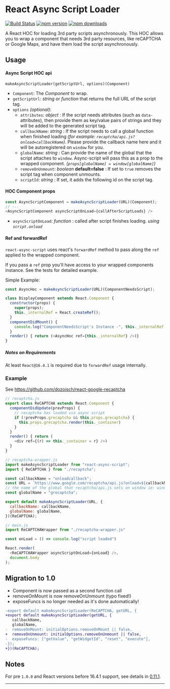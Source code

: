 # React Async Script Loader

[![Build Status][ci.img]][ci.url] [![npm version][npm.img]][npm.url] [![npm downloads][npm.dl.img]][npm.dl.url]

A React HOC for loading 3rd party scripts asynchronously. This HOC allows you to wrap a component that needs 3rd party resources, like reCAPTCHA or Google Maps, and have them load the script asynchronously.

## Usage

#### Async Script HOC api

`makeAsyncScriptLoader(getScriptUrl, options)(Component)`

- `Component`: The *Component* to wrap.
- `getScriptUrl`: *string* or *function* that returns the full URL of the script tag.
- `options` *(optional)*:
    - `attributes`: *object* : If the script needs attributes (such as `data-` attributes), then provide them as key/value pairs of strings and they will be added to the generated script tag.
    - `callbackName`: *string* : If the script needs to call a global function when finished loading *(for example: `recaptcha/api.js?onload=callbackName`)*. Please provide the callback name here and it will be autoregistered on `window` for you.
    - `globalName`: *string* : Can provide the name of the global that the script attaches to `window`. Async-script will pass this as a prop to the wrapped component. *(`props[globalName] = window[globalName]`)*
    - `removeOnUnmount`: *boolean* **default=false** : If set to `true` removes the script tag when component unmounts.
    - `scriptId`: *string* : If set, it adds the following id on the script tag.

#### HOC Component props
```js
const AsyncScriptComponent = makeAsyncScriptLoader(URL)(Component);
// ---
<AsyncScriptComponent asyncScriptOnLoad={callAfterScriptLoads} />
```
- `asyncScriptOnLoad`: *function* : called after script finishes loading. *using `script.onload`*


#### Ref and forwardRef

`react-async-script` uses react's `forwardRef` method to pass along the `ref` applied to the wrapped component.

If you pass a `ref` prop you'll have access to your wrapped components instance. See the tests for detailed example.

Simple Example:
```js
const AsyncHoc = makeAsyncScriptLoader(URL)(ComponentNeedsScript);

class DisplayComponent extends React.Component {
  constructor(props) {
    super(props);
    this._internalRef = React.createRef();
  }
  componentDidMount() {
    console.log("ComponentNeedsScript's Instance -", this._internalRef.current);
  }
  render() { return (<AsyncHoc ref={this._internalRef} />)}
}
```

##### Notes on Requirements

At least `React@16.4.1` is required due to `forwardRef` usage internally.


### Example

See https://github.com/dozoisch/react-google-recaptcha

```js
// recaptcha.js
export class ReCAPTCHA extends React.Component {
  componentDidUpdate(prevProps) {
    // recaptcha has loaded via async script
    if (!prevProps.grecaptcha && this.props.grecaptcha) {
      this.props.grecaptcha.render(this._container)
    }
  }
  render() { return (
    <div ref={(r) => this._container = r} />)
  }
}

// recaptcha-wrapper.js
import makeAsyncScriptLoader from "react-async-script";
import { ReCAPTCHA } from "./recaptcha";

const callbackName = "onloadcallback";
const URL = `https://www.google.com/recaptcha/api.js?onload=${callbackName}&render=explicit`;
// the name of the global that recaptcha/api.js sets on window ie: window.grecaptcha
const globalName = "grecaptcha";

export default makeAsyncScriptLoader(URL, {
  callbackName: callbackName,
  globalName: globalName,
})(ReCAPTCHA);

// main.js
import ReCAPTCHAWrapper from "./recaptcha-wrapper.js"

const onLoad = () => console.log("script loaded")

React.render(
  <ReCAPTCHAWrapper asyncScriptOnLoad={onLoad} />,
  document.body
);
```

## Migration to 1.0

- Component is now passed as a second function call
- removeOnMount is now removeOnUnmount (typo fixed!)
- exposeFuncs is no longer needed as it's done automatically!

```diff
-export default makeAsyncScriptLoader(ReCAPTCHA, getURL, {
+export default makeAsyncScriptLoader(getURL, {
   callbackName,
   globalName,
-  removeOnMount: initialOptions.removeOnMount || false,
+  removeOnUnmount: initialOptions.removeOnUnmount || false,
-  exposeFuncs: ["getValue", "getWidgetId", "reset", "execute"],
-});
+})(ReCAPTCHA);
```


## Notes

For pre `1.0.0` and React versions before 16.4.1 support, see details in [0.11.1](https://github.com/dozoisch/react-async-script/tree/v0.11.1).

---

[ci.img]: https://github.com/dozoisch/react-async-script/actions/workflows/standard-ci.yml/badge.svg?branch=master
[ci.url]: https://github.com/dozoisch/react-async-script/actions/workflows/standard-ci.yml
[npm.img]: https://badge.fury.io/js/react-async-script.svg
[npm.url]: http://badge.fury.io/js/react-async-script
[npm.dl.img]: https://img.shields.io/npm/dm/react-async-script.svg
[npm.dl.url]: https://www.npmjs.com/package/react-async-script
